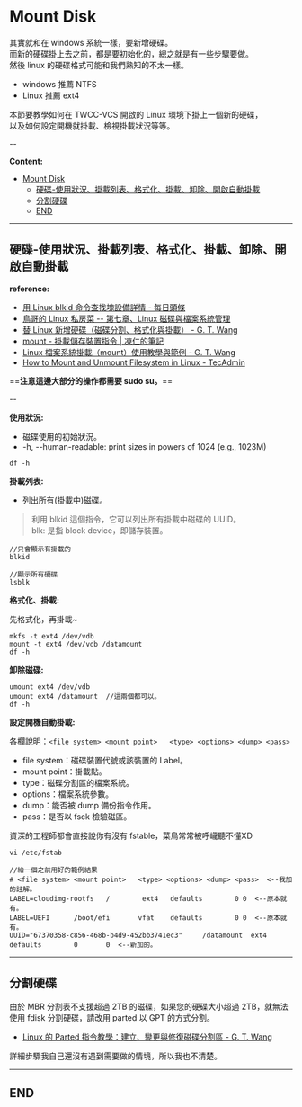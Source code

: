 # Mount Disk

其實就和在 windows 系統一樣，要新增硬碟。  
而新的硬碟掛上去之前，都是要初始化的，總之就是有一些步驟要做。  <br>
然後 linux 的硬碟格式可能和我們熟知的不太一樣。

- windows 推薦 NTFS
- Linux 推薦 ext4

本節要教學如何在 TWCC-VCS 開啟的 Linux 環境下掛上一個新的硬碟，  
以及如何設定開機就掛載、檢視掛載狀況等等。

--

**Content:**

<!-- TOC -->

- [Mount Disk](#mount-disk)
  - [硬碟-使用狀況、掛載列表、格式化、掛載、卸除、開啟自動掛載](#硬碟-使用狀況掛載列表格式化掛載卸除開啟自動掛載)
  - [分割硬碟](#分割硬碟)
  - [END](#end)

<!-- /TOC -->

---

## 硬碟-使用狀況、掛載列表、格式化、掛載、卸除、開啟自動掛載

**reference:**

- [用 Linux blkid 命令查找塊設備詳情 - 每日頭條](https://kknews.cc/zh-tw/tech/3m988oo.html)
- [鳥哥的 Linux 私房菜 -- 第七章、Linux 磁碟與檔案系統管理](http://linux.vbird.org/linux_basic/0230filesystem.php#lsblk)
- [替 Linux 新增硬碟（磁碟分割、格式化與掛載） - G. T. Wang](https://blog.gtwang.org/linux/linux-add-format-mount-harddisk/)
- [mount - 掛載儲存裝置指令 | 凍仁的筆記](http://note.drx.tw/2008/02/ubuntu-mount.html)
- [Linux 檔案系統掛載（mount）使用教學與範例 - G. T. Wang](https://blog.gtwang.org/linux/linux-mount/)
- [How to Mount and Unmount Filesystem in Linux - TecAdmin](https://tecadmin.net/mount-and-unmount-filesystem-in-linux/)

==**注意這邊大部分的操作都需要 sudo su。**==

--

**使用狀況:**

- 磁碟使用的初始狀況。  <br>
- -h, --human-readable: print sizes in powers of 1024 (e.g., 1023M)

```{bash}
df -h
```

**掛載列表:**

- 列出所有(掛載中)磁碟。

> 利用 blkid 這個指令，它可以列出所有掛載中磁碟的 UUID。  <br>
> blk: 是指 block device，即儲存裝置。

```{bash}
//只會顯示有掛載的
blkid

//顯示所有硬碟
lsblk
```

**格式化、掛載:**

先格式化，再掛載~

```{bash}
mkfs -t ext4 /dev/vdb
mount -t ext4 /dev/vdb /datamount
df -h
```

**卸除磁碟:**

```{bash}
umount ext4 /dev/vdb
umount ext4 /datamount  //這兩個都可以。
df -h
```

**設定開機自動掛載:**

各欄說明：`<file system> <mount point>   <type> <options> <dump> <pass>`  <br>

- file system：磁碟裝置代號或該裝置的 Label。
- mount point：掛載點。
- type：磁碟分割區的檔案系統。
- options：檔案系統參數。
- dump：能否被 dump 備份指令作用。
- pass：是否以 fsck 檢驗磁區。

資深的工程師都會直接說你有沒有 fstable，菜鳥常常被呼巄聽不懂XD

```{bash}
vi /etc/fstab

//給一個之前用好的範例結果
# <file system> <mount point>   <type> <options> <dump> <pass>  <--我加的註解。
LABEL=cloudimg-rootfs   /        ext4   defaults        0 0  <--原本就有。
LABEL=UEFI      /boot/efi       vfat    defaults        0 0  <--原本就有。
UUID="67370358-c856-468b-b4d9-452bb3741ec3"     /datamount  ext4    defaults        0       0  <--新加的。
```

---

## 分割硬碟

由於 MBR 分割表不支援超過 2TB 的磁碟，如果您的硬碟大小超過 2TB，就無法使用 fdisk 分割硬碟，請改用 parted 以 GPT 的方式分割。

- [Linux 的 Parted 指令教學：建立、變更與修復磁碟分割區 - G. T. Wang](https://blog.gtwang.org/linux/parted-command-to-create-resize-rescue-linux-disk-partitions/)

詳細步驟我自己還沒有遇到需要做的情境，所以我也不清楚。

---

## END
